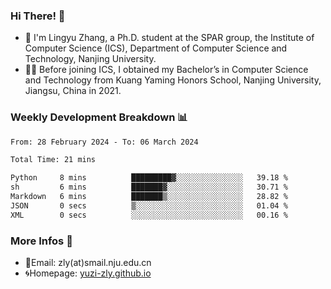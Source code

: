 ### Hi There! 👋 
- 🐳 I'm Lingyu Zhang, a Ph.D. student at the SPAR group, the Institute of Computer Science (ICS), Department of Computer Science and Technology, Nanjing University.
- 🧑‍🎓 Before joining ICS, I obtained my Bachelor’s in Computer Science and Technology from Kuang Yaming Honors School, Nanjing University, Jiangsu, China in 2021.

### Weekly Development Breakdown :bar_chart:

<!--START_SECTION:waka-->

```txt
From: 28 February 2024 - To: 06 March 2024

Total Time: 21 mins

Python     8 mins          █████████▓░░░░░░░░░░░░░░░   39.18 %
sh         6 mins          ███████▓░░░░░░░░░░░░░░░░░   30.71 %
Markdown   6 mins          ███████▒░░░░░░░░░░░░░░░░░   28.82 %
JSON       0 secs          ▒░░░░░░░░░░░░░░░░░░░░░░░░   01.04 %
XML        0 secs          ░░░░░░░░░░░░░░░░░░░░░░░░░   00.16 %
```

<!--END_SECTION:waka-->

<!--
### Github Contributions :octocat:

![](https://raw.githubusercontent.com/yuzi-zly/yuzi-zly/output/github-contribution-grid-snake.svg)              
-->

### More Infos 📖

- 📧Email: zly(at)smail.nju.edu.cn
- 🌀Homepage: [yuzi-zly.github.io](https://yuzi-zly.github.io/)
